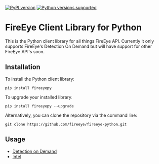 [![PyPI version](https://badge.fury.io/py/fireeyepy.svg)](https://badge.fury.io/py/fireeyepy)
[![Python versions supported](https://img.shields.io/pypi/pyversions/fireeyepy.svg)](https://pypi.python.org/pypi/fireeyepy)

# FireEye Client Library for Python
This is the Python client library for all things FireEye API. Currently it only supports FireEye's Detection On Demand but will have support for other FireEye API's soon.

Installation
------------

To install the Python client library:
```
pip install fireeyepy
```

To upgrade your installed library:
```
pip install fireeyepy --upgrade
```

Alternatively, you can clone the repository via the command line:
```
git clone https://github.com/fireeye/fireeye-python.git
```

Usage
-----
- [Detection on Demand](./docs/detection_on_demand)
- [Intel](./docs/intel)
